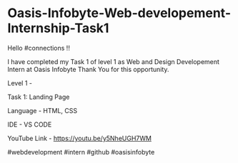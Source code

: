 # Oasis-Infobyte-Web-developement-Internship-Task1
Hello #connections !!

I have completed my Task 1 of level 1 as Web and Design Developement Intern at Oasis Infobyte Thank You for this opportunity.

Level 1 -

Task 1: Landing Page

Language - HTML, CSS

IDE - VS CODE

YouTube Link - https://youtu.be/y5NheUGH7WM

#webdevelopment #intern #github #oasisinfobyte
